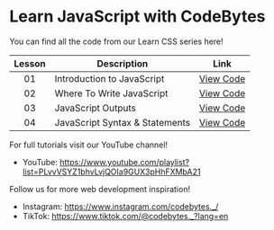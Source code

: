 # Learn JavaScript with CodeBytes
You can find all the code from our Learn CSS series here!

| Lesson | Description | Link
| :---: | ----- | --- |
| 01 | Introduction to JavaScript | [View Code](https://github.com/CodeBytes94/learn-javascript/blob/main/the-fundamentals/introduction-to-javascript.js)
| 02 | Where To Write JavaScript | [View Code](https://github.com/CodeBytes94/learn-javascript/tree/main/the-fundamentals/where-to-write-javascript)
| 03 | JavaScript Outputs | [View Code](https://github.com/CodeBytes94/learn-javascript/tree/main/the-fundamentals/javascript-outputs)
| 04 | JavaScript Syntax & Statements | [View Code](https://github.com/CodeBytes94/learn-javascript/tree/main/the-fundamentals/javascript-syntax-and-statements)

For full tutorials visit our YouTube channel!
- YouTube: https://www.youtube.com/playlist?list=PLvvVSYZ1bhvLvjQOIa9GUX3pHhFXMbA21

Follow us for more web development inspiration!
- Instagram: https://www.instagram.com/codebytes._/
- TikTok: https://www.tiktok.com/@codebytes._?lang=en
